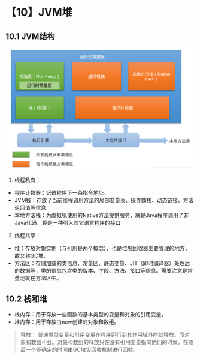 # 【10】JVM堆

## 10.1 JVM结构
![458fa1c4ccedd21f2fe67645c34b5228](【10】JVM简介.resources/E39F7E39-E9B9-403B-8005-AA56C9EC6DB7.png)
1. 线程私有：
- 程序计数器：记录程序下一条指令地址。
- JVM栈：存放了当前线程调用方法的局部变量表、操作数栈、动态链接、方法返回值等信息
- 本地方法栈：为虚拟机使用的Native方法提供服务，就是Java程序调用了非Java代码，算是一种引入其它语言程序的接口
2. 线程共享：
- 堆：存放对象实例（与引用是两个概念），也是垃圾回收器主要管理的地方，故又称GC堆。
- 方法区：存储加载的类信息、常量区、静态变量、JIT（即时编译器）处理后的数据等，类的信息包含类的版本、字段、方法、接口等信息。需要注意是常量池就在方法区中。

## 10.2 栈和堆
- 栈内存：用于存放一些函数的基本类型的变量和对象的引用变量。
- 堆内存：用于存放由new创建的对象和数组。
> 释放：
> 普通类型变量和引用变量在程序运行到其作用域外时就释放，而对象和数组不会。对象和数组的释放只在没有引用变量指向他们的时候，在随后一个不确定的时间由GC垃圾回收机制进行回收。

